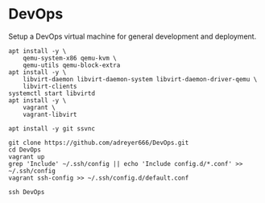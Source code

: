 # DevOps

Setup a DevOps virtual machine for general development and deployment.

```
apt install -y \
	qemu-system-x86 qemu-kvm \
	qemu-utils qemu-block-extra
apt install -y \
	libvirt-daemon libvirt-daemon-system libvirt-daemon-driver-qemu \
	libvirt-clients
systemctl start libvirtd
apt install -y \
	vagrant \
	vagrant-libvirt

apt install -y git ssvnc

git clone https://github.com/adreyer666/DevOps.git
cd DevOps
vagrant up
grep 'Include' ~/.ssh/config || echo 'Include config.d/*.conf' >> ~/.ssh/config
vagrant ssh-config >> ~/.ssh/config.d/default.conf

ssh DevOps
```

